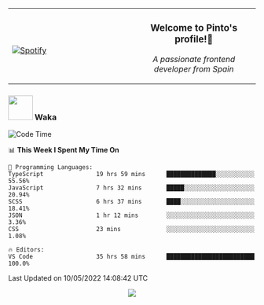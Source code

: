 <table width="100%" align="center"> 
  <tr>
  <td width="50%">
      
&nbsp; <br> [![Spotify](https://novatorem-zeta-rust.vercel.app/api/spotify)](https://open.spotify.com/user/novatorem-zeta-rust)

  </td>
  <td width="50%">
    <h3 align="center">Welcome to Pinto's profile!👋</h3>
    <p align="center"><em>A passionate frontend developer from Spain</em></p>
  </td>
  </table>

### <img src="https://media.giphy.com/media/VgCDAzcKvsR6OM0uWg/giphy.gif" width="50"> Waka

  <!--START_SECTION:waka-->
![Code Time](http://img.shields.io/badge/Code%20Time-344%20hrs%2042%20mins-blue)

📊 **This Week I Spent My Time On** 

```text
💬 Programming Languages: 
TypeScript               19 hrs 59 mins      ██████████████░░░░░░░░░░░   55.56% 
JavaScript               7 hrs 32 mins       █████░░░░░░░░░░░░░░░░░░░░   20.94% 
SCSS                     6 hrs 37 mins       ████░░░░░░░░░░░░░░░░░░░░░   18.41% 
JSON                     1 hr 12 mins        ░░░░░░░░░░░░░░░░░░░░░░░░░   3.36% 
CSS                      23 mins             ░░░░░░░░░░░░░░░░░░░░░░░░░   1.08%

🔥 Editors: 
VS Code                  35 hrs 58 mins      █████████████████████████   100.0%

```


 Last Updated on 10/05/2022 14:08:42 UTC
<!--END_SECTION:waka-->

<div align="center">
<img src="https://github-readme-stats-gilt-tau.vercel.app/api/top-langs/?username=pinto-hub&layout=compact&theme=dracula" />
</div>
